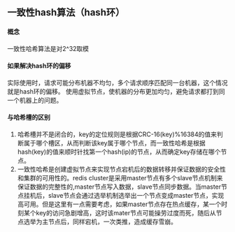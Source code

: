 ## 一致性hash算法（hash环）
#### 概念
一致性哈希算法是对2^32取模

#### 如果解决hash环的偏移
实际使用时，请求可能分布机器不均匀，多个请求顺序匹配同一台机器，这个情况就是hash环的偏移。
使用虚拟节点，使机器的分布更加均匀，避免请求都打到同一个机器上的问题。

#### 与哈希槽的区别
1) 哈希槽并不是闭合的，key的定位规则是根据CRC-16(key)%16384的值来判断属于哪个槽区，从而判断该key属于哪个节点，而一致性哈希是根据hash(key)的值来顺时针找第一个hash(ip)的节点，从而确定key存储在哪个节点。
1) 一致性哈希是创建虚拟节点来实现节点宕机后的数据转移并保证数据的安全性和集群的可用性的。redis cluster是采用master节点有多个slave节点机制来保证数据的完整性的,master节点写入数据，slave节点同步数据。当master节点挂机后，slave节点会通过选举机制选举出一个节点变成master节点，实现高可用。但是这里有一点需要考虑，如果master节点存在热点缓存，某一个时刻某个key的访问急剧增高，这时该mater节点可能操劳过度而死，随后从节点选举为主节点后，同样宕机，一次类推，造成缓存雪崩。